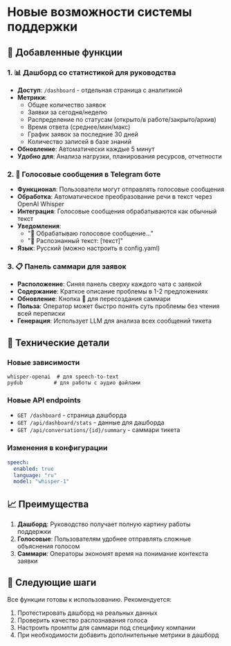 # Новые возможности системы поддержки

## 🚀 Добавленные функции

### 1. 📊 Дашборд со статистикой для руководства
- **Доступ**: `/dashboard` - отдельная страница с аналитикой
- **Метрики**:
  - Общее количество заявок
  - Заявки за сегодня/неделю
  - Распределение по статусам (открыто/в работе/закрыто/архив)
  - Время ответа (среднее/мин/макс)
  - График заявок за последние 30 дней
  - Количество записей в базе знаний
- **Обновление**: Автоматически каждые 5 минут
- **Удобно для**: Анализа нагрузки, планирования ресурсов, отчетности

### 2. 🎤 Голосовые сообщения в Telegram боте
- **Функционал**: Пользователи могут отправлять голосовые сообщения
- **Обработка**: Автоматическое преобразование речи в текст через OpenAI Whisper
- **Интеграция**: Голосовые сообщения обрабатываются как обычный текст
- **Уведомления**: 
  - "🎤 Обрабатываю голосовое сообщение..."
  - "📝 Распознанный текст: [текст]"
- **Язык**: Русский (можно настроить в config.yaml)

### 3. 📋 Панель саммари для заявок
- **Расположение**: Синяя панель сверху каждого чата с заявкой
- **Содержание**: Краткое описание проблемы в 1-2 предложениях
- **Обновление**: Кнопка 🔄 для пересоздания саммари
- **Польза**: Оператор может быстро понять суть проблемы без чтения всей переписки
- **Генерация**: Использует LLM для анализа всех сообщений тикета

## 🔧 Технические детали

### Новые зависимости
```
whisper-openai  # для speech-to-text
pydub          # для работы с аудио файлами
```

### Новые API endpoints
- `GET /dashboard` - страница дашборда
- `GET /api/dashboard/stats` - данные для дашборда
- `GET /api/conversations/{id}/summary` - саммари тикета

### Изменения в конфигурации
```yaml
speech:
  enabled: true
  language: "ru"
  model: "whisper-1"
```

## 📈 Преимущества

1. **Дашборд**: Руководство получает полную картину работы поддержки
2. **Голосовые**: Пользователям удобнее отправлять сложные объяснения голосом
3. **Саммари**: Операторы экономят время на понимание контекста заявки

## 🚀 Следующие шаги

Все функции готовы к использованию. Рекомендуется:
1. Протестировать дашборд на реальных данных
2. Проверить качество распознавания голоса
3. Настроить промпты для саммари под специфику компании
4. При необходимости добавить дополнительные метрики в дашборд
